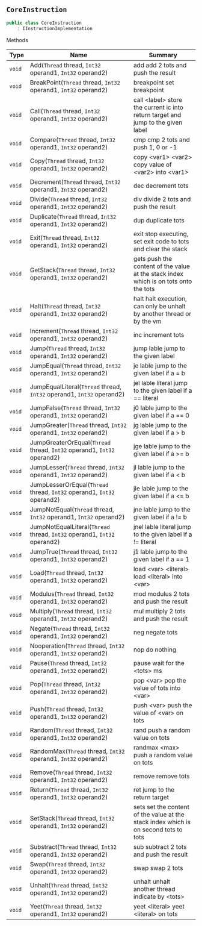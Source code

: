 ## `CoreInstruction`

```csharp
public class CoreInstruction
    : IInstructionImplementation

```

Methods

| Type | Name | Summary | 
| --- | --- | --- | 
| `void` | Add(`Thread` thread, `Int32` operand1, `Int32` operand2) | add  add 2 tots and push the result | 
| `void` | BreakPoint(`Thread` thread, `Int32` operand1, `Int32` operand2) | breakpoint  set breakpoint | 
| `void` | Call(`Thread` thread, `Int32` operand1, `Int32` operand2) | call &lt;label&gt;  store the current ic into return target and jump to the given label | 
| `void` | Compare(`Thread` thread, `Int32` operand1, `Int32` operand2) | cmp  cmp 2 tots and push 1, 0 or -1 | 
| `void` | Copy(`Thread` thread, `Int32` operand1, `Int32` operand2) | copy &lt;var1&gt; &lt;var2&gt;  copy value of &lt;var2&gt; into &lt;var1&gt; | 
| `void` | Decrement(`Thread` thread, `Int32` operand1, `Int32` operand2) | dec  decrement tots | 
| `void` | Divide(`Thread` thread, `Int32` operand1, `Int32` operand2) | div  divide 2 tots and push the result | 
| `void` | Duplicate(`Thread` thread, `Int32` operand1, `Int32` operand2) | dup  duplicate tots | 
| `void` | Exit(`Thread` thread, `Int32` operand1, `Int32` operand2) | exit  stop executing, set exit code to tots and clear the stack | 
| `void` | GetStack(`Thread` thread, `Int32` operand1, `Int32` operand2) | gets  push the content of the value at the stack index  which is on tots onto the tots | 
| `void` | Halt(`Thread` thread, `Int32` operand1, `Int32` operand2) | halt  halt execution, can only be unhalt by another thread or by the vm | 
| `void` | Increment(`Thread` thread, `Int32` operand1, `Int32` operand2) | inc  increment tots | 
| `void` | Jump(`Thread` thread, `Int32` operand1, `Int32` operand2) | jump lable  jump to the given label | 
| `void` | JumpEqual(`Thread` thread, `Int32` operand1, `Int32` operand2) | je lable  jump to the given label if a = b | 
| `void` | JumpEqualLiteral(`Thread` thread, `Int32` operand1, `Int32` operand2) | jel lable literal  jump to the given label if a == literal | 
| `void` | JumpFalse(`Thread` thread, `Int32` operand1, `Int32` operand2) | j0 lable  jump to the given label if a == 0 | 
| `void` | JumpGreater(`Thread` thread, `Int32` operand1, `Int32` operand2) | jg lable  jump to the given label if a &gt; b | 
| `void` | JumpGreaterOrEqual(`Thread` thread, `Int32` operand1, `Int32` operand2) | jge lable  jump to the given label if a &gt;= b | 
| `void` | JumpLesser(`Thread` thread, `Int32` operand1, `Int32` operand2) | jl lable  jump to the given label if a &lt; b | 
| `void` | JumpLesserOrEqual(`Thread` thread, `Int32` operand1, `Int32` operand2) | jle lable  jump to the given label if a &lt;= b | 
| `void` | JumpNotEqual(`Thread` thread, `Int32` operand1, `Int32` operand2) | jne lable  jump to the given label if a != b | 
| `void` | JumpNotEqualLiteral(`Thread` thread, `Int32` operand1, `Int32` operand2) | jnel lable literal  jump to the given label if a != literal | 
| `void` | JumpTrue(`Thread` thread, `Int32` operand1, `Int32` operand2) | j1 lable  jump to the given label if a == 1 | 
| `void` | Load(`Thread` thread, `Int32` operand1, `Int32` operand2) | load &lt;var&gt; &lt;literal&gt;  load &lt;literal&gt; into &lt;var&gt; | 
| `void` | Modulus(`Thread` thread, `Int32` operand1, `Int32` operand2) | mod  modulus 2 tots and push the result | 
| `void` | Multiply(`Thread` thread, `Int32` operand1, `Int32` operand2) | mul  multiply 2 tots and push the result | 
| `void` | Negate(`Thread` thread, `Int32` operand1, `Int32` operand2) | neg  negate tots | 
| `void` | Nooperation(`Thread` thread, `Int32` operand1, `Int32` operand2) | nop  do nothing | 
| `void` | Pause(`Thread` thread, `Int32` operand1, `Int32` operand2) | pause  wait for the &lt;tots&gt; ms | 
| `void` | Pop(`Thread` thread, `Int32` operand1, `Int32` operand2) | pop &lt;var&gt;  pop the value of tots into &lt;var&gt; | 
| `void` | Push(`Thread` thread, `Int32` operand1, `Int32` operand2) | push &lt;var&gt;  push the value of &lt;var&gt; on tots | 
| `void` | Random(`Thread` thread, `Int32` operand1, `Int32` operand2) | rand  push a random value on tots | 
| `void` | RandomMax(`Thread` thread, `Int32` operand1, `Int32` operand2) | randmax &lt;max&gt;  push a random value on tots | 
| `void` | Remove(`Thread` thread, `Int32` operand1, `Int32` operand2) | remove  remove tots | 
| `void` | Return(`Thread` thread, `Int32` operand1, `Int32` operand2) | ret  jump to the return target | 
| `void` | SetStack(`Thread` thread, `Int32` operand1, `Int32` operand2) | sets  set the content of the value at the stack index  which is on second tots to tots | 
| `void` | Substract(`Thread` thread, `Int32` operand1, `Int32` operand2) | sub  subtract 2 tots and push the result | 
| `void` | Swap(`Thread` thread, `Int32` operand1, `Int32` operand2) | swap  swap 2 tots | 
| `void` | Unhalt(`Thread` thread, `Int32` operand1, `Int32` operand2) | unhalt  unhalt another thread indicate by &lt;tots&gt; | 
| `void` | Yeet(`Thread` thread, `Int32` operand1, `Int32` operand2) | yeet &lt;literal&gt;  yeet &lt;literal&gt; on tots | 


